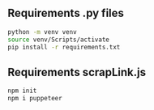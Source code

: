 ## Requirements .py files

```bash
python -m venv venv
source venv/Scripts/activate
pip install -r requirements.txt
```   

## Requirements scrapLink.js

```bash
npm init
npm i puppeteer
```
